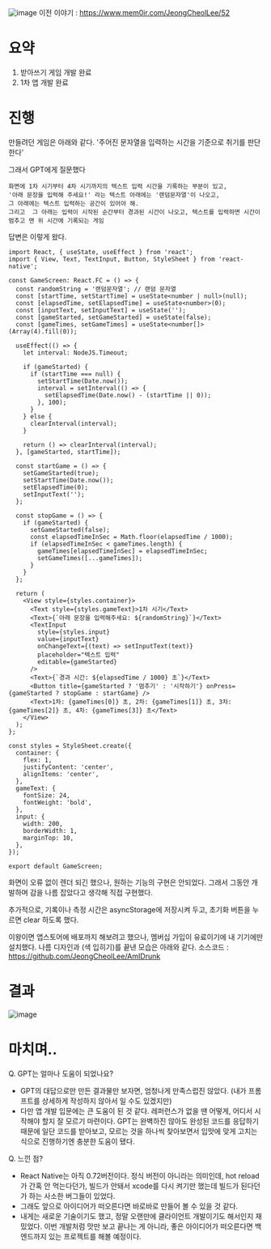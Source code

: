 ![image](https://d1ccleacxg8gcm.cloudfront.net/JeongCheolLee/images/c104a2bh5ab7.png)
이전 이야기 : https://www.mem0ir.com/JeongCheolLee/52

# 요약 
1. 받아쓰기 게임 개발 완료
2. 1차 앱 개발 완료

# 진행
만들려던 게임은 아래와 같다.
'주어진 문자열을 입력하는 시간을 기준으로 취기를 판단한다'

그래서 GPT에게 질문했다
``` 
화면에 1차 시기부터 4차 시기까지의 텍스트 입력 시간을 기록하는 부분이 있고,  
'아래 문장을 입력해 주세요!' 라는 텍스트 아래에는 '랜덤문자열'이 나오고,
그 아래에는 텍스트 입력하는 공간이 있어야 해.
그리고  그 아래는 입력이 시작된 순간부터 경과된 시간이 나오고, 텍스트를 입력하면 시간이 멈추고 맨 위 시간에 기록되는 게임 
```

답변은 이렇게 왔다.

```
import React, { useState, useEffect } from 'react';
import { View, Text, TextInput, Button, StyleSheet } from 'react-native';

const GameScreen: React.FC = () => {
  const randomString = '랜덤문자열'; // 랜덤 문자열
  const [startTime, setStartTime] = useState<number | null>(null);
  const [elapsedTime, setElapsedTime] = useState<number>(0);
  const [inputText, setInputText] = useState('');
  const [gameStarted, setGameStarted] = useState(false);
  const [gameTimes, setGameTimes] = useState<number[]>(Array(4).fill(0));

  useEffect(() => {
    let interval: NodeJS.Timeout;

    if (gameStarted) {
      if (startTime === null) {
        setStartTime(Date.now());
        interval = setInterval(() => {
          setElapsedTime(Date.now() - (startTime || 0));
        }, 100);
      }
    } else {
      clearInterval(interval);
    }

    return () => clearInterval(interval);
  }, [gameStarted, startTime]);

  const startGame = () => {
    setGameStarted(true);
    setStartTime(Date.now());
    setElapsedTime(0);
    setInputText('');
  };

  const stopGame = () => {
    if (gameStarted) {
      setGameStarted(false);
      const elapsedTimeInSec = Math.floor(elapsedTime / 1000);
      if (elapsedTimeInSec < gameTimes.length) {
        gameTimes[elapsedTimeInSec] = elapsedTimeInSec;
        setGameTimes([...gameTimes]);
      }
    }
  };

  return (
    <View style={styles.container}>
      <Text style={styles.gameText}>1차 시기</Text>
      <Text>{`아래 문장을 입력해주세요: ${randomString}`}</Text>
      <TextInput
        style={styles.input}
        value={inputText}
        onChangeText={(text) => setInputText(text)}
        placeholder="텍스트 입력"
        editable={gameStarted}
      />
      <Text>{`경과 시간: ${elapsedTime / 1000} 초`}</Text>
      <Button title={gameStarted ? '멈추기' : '시작하기'} onPress={gameStarted ? stopGame : startGame} />
      <Text>1차: {gameTimes[0]} 초, 2차: {gameTimes[1]} 초, 3차: {gameTimes[2]} 초, 4차: {gameTimes[3]} 초</Text>
    </View>
  );
};

const styles = StyleSheet.create({
  container: {
    flex: 1,
    justifyContent: 'center',
    alignItems: 'center',
  },
  gameText: {
    fontSize: 24,
    fontWeight: 'bold',
  },
  input: {
    width: 200,
    borderWidth: 1,
    marginTop: 10,
  },
});

export default GameScreen;

```

화면이 오류 없이 렌더 되긴 했으나, 원하는 기능의 구현은 안되었다.  그래서 그동안 개발하며 감을 나름 잡았다고 생각해 직접 구현했다.

추가적으로, 기록이나 측정 시간은 asyncStorage에 저장시켜 두고, 초기화 버튼을 누르면 clear 하도록 했다.

이왕이면 앱스토어에 배포까지 해보려고 했으나, 멤버십 가입이 유료이기에 내 기기에만 설치했다. 나름 디자인과 (색 입히기)를 끝낸 모습은 아래와 같다.
소스코드 : https://github.com/JeongCheolLee/AmIDrunk

# 결과

![image](https://d1ccleacxg8gcm.cloudfront.net/JeongCheolLee/images/gj1i0ibb4gbe.gif)


# 마치며..
Q. GPT는 얼마나 도움이 되었나요?


-  GPT의 대답으로만 만든 결과물만 보자면, 엄청나게 만족스럽진 않았다. (내가 프롬프트를 상세하게 작성하지 않아서 일 수도 있겠지만) 
- 다만 앱 개발 입문에는 큰 도움이 된 것 같다. 레퍼런스가 없을 땐 어떻게, 어디서 시작해야 할지 잘 모르기 마련이다. GPT는 완벽하진 않아도 완성된 코드를 응답하기 때문에 일단 코드를 받아보고, 모르는 것을 하나씩 찾아보면서 입맛에 맞게 고치는 식으로 진행하기엔 충분한 도움이 됐다.

Q. 느낀 점?
-  React Native는 아직 0.72버전이다. 정식 버전이 아니라는 의미인데, hot reload가 간혹 안 먹는다던가, 빌드가 안돼서 xcode를 다시 켜기만 했는데 빌드가 된다던가 하는 사소한 버그들이 있었다.
- 그래도 앞으로 아이디어가 떠오른다면 바로바로 만들어 볼 수 있을 것 같다.
- 내게는 새로운 기술이기도 했고, 정말 오랜만에 클라이언트 개발이기도 해서인지 재밌었다. 이번 개발처럼 맛만 보고 끝나는 게 아니라, 좋은 아이디어가 떠오른다면 백엔드까지 있는 프로젝트를 해볼 예정이다.